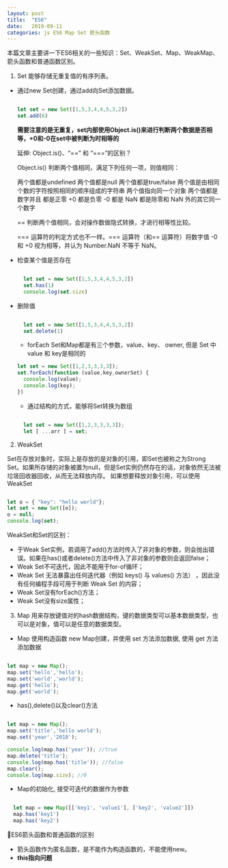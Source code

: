 ```yaml
---
layout: post
title:  "ES6"
date:   2019-09-11
categories: js ES6 Map Set 箭头函数
---
```


本篇文章主要讲一下ES6相关的一些知识：Set、WeakSet、Map、WeakMap、箭头函数和普通函数区别。

1. Set 能够存储无重复值的有序列表。

- 通过new Set创建，通过add向Set添加数据。

  ```js

  let set = new Set([1,5,3,4,4,5,3,2])
  set.add(6)

  ```
  <b>需要注意的是无重复，set内部使用Object.is()来进行判断两个数据是否相等，+0和-0在set中被判断为时相等的</b>

  延伸: Object.is()、“==” 和 “===”的区别？

  Object.is() 判断两个值相同，满足下列任何一项，则值相同：

    两个值都是undefined
    两个值都是null
    两个值都是true/false
    两个值是由相同个数的字符按照相同的顺序组成的字符串
    两个值指向同一个对象
    两个值都是数字并且
      都是正零 +0
      都是负零 -0
      都是 NaN
      都是除零和 NaN 外的其它同一个数字

  == 判断两个值相同，会对操作数做隐式转换，才进行相等性比较。

  === 运算符的判定方式也不一样。=== 运算符（和== 运算符）将数字值 -0 和 +0 视为相等，并认为 Number.NaN 不等于 NaN。

- 检查某个值是否存在

  ```js

    let set = new Set([1,5,3,4,4,5,3,2])
    set.has(1)
    console.log(set.size)

  ```
- 删除值

  ```js

    let set = new Set([1,5,3,4,4,5,3,2])
    set.delete(1)

  ```

  - forEach Set和Map都是有三个参数，value、key、 owner, 但是 Set 中 value 和 key是相同的 

  ```js
  let set = new Set([1,2,3,3,3,3]);
  set.forEach(function (value,key,ownerSet) {
    console.log(value);
    console.log(key);           
  })
  ```

  - 通过结构的方式，能够将Set转换为数组

  ```js

    let set = new Set([1,2,3,3,3,3]);
    let [ ...arr ] = set;

  ```

2. WeakSet 

Set在存放对象时，实际上是存放的是对象的引用，即Set也被称之为Strong Set。如果所存储的对象被置为null，但是Set实例仍然存在的话，对象依然无法被垃圾回收器回收，从而无法释放内存。
如果想要释放对象引用，可以使用WeakSet
```js

let o = { "key": "hello world"};
let set = new Set([o]);
o = null;
console.log(set);

```

WeakSet和Set的区别：
  - 于Weak Set实例，若调用了add()方法时传入了非对象的参数，则会抛出错误。如果在has()或者delete()方法中传入了非对象的参数则会返回false；
  - Weak Set不可迭代，因此不能用于for-of循环；
  - Weak Set 无法暴露出任何迭代器（例如 keys() 与 values() 方法） ，因此没有任何编程手段可用于判断 Weak Set 的内容；
  - Weak Set没有forEach()方法；
  - Weak Set没有size属性；

3. Map 用来存放键值对的hash数据结构，键的数据类型可以基本数据类型，也可以是对象，值可以是任意的数据类型。
  
  - Map 使用构造函数 new Map创建，并使用 set 方法添加数据, 使用 get 方法添加数据

  ```js

  let map = new Map();
  map.set('hello','hello');
  map.set('world','world');
  map.get('hello');
  map.get('world');

  ```

  - has(),delete()以及clear()方法

  ```js

  let map = new Map();
  map.set('title','hello world');
  map.set('year','2018');

  console.log(map.has('year')); //true
  map.delete('title');
  console.log(map.has('title')); //false
  map.clear();
  console.log(map.size); //0

  ```
 
  - Map的初始化, 接受可迭代的数据作为参数

  ```js

    let map = new Map([['key1', 'value1'], ['key2', 'value2']])
    map.has('key1')
    map.has('key2')

  ```

ES6箭头函数和普通函数的区别

- 箭头函数作为匿名函数，是不能作为构造函数的，不能使用new。
- <b>this指向问题</b>
  



